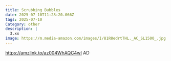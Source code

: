 ```yaml
---
title: Scrubbing Bubbles
date: 2025-07-10T11:28:20.066Z
tags: 2025-07-10
Category: other
description: |
  3.xx
image: https://m.media-amazon.com/images/I/81R8edrtTHL._AC_SL1500_.jpg
---
```

https://amzlink.to/az004WhAQC4wI
AD